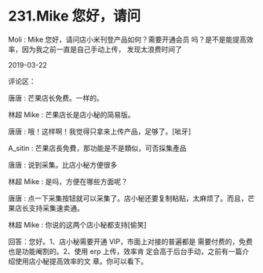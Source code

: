 # 231.Mike 您好，请问

Moli : Mike 您好，请问店小米刊登产品如何？需要开通会员 吗？是不是能提高效率，因为我之前一直是自己手动上传， 发现太浪费时间了

2019-03-22

评论区：

唐唐 : 芒果店长免费。一样的。

林超 Mike : 芒果店长是店小秘的简易版。

唐唐 : 哦！这样啊！我觉得只拿来上传产品，足够了。[呲牙]

A_sitin : 芒果店長免費，那功能是不是類似，可否採集產品

唐唐 : 说到采集。比店小秘方便很多

林超 Mike : 是吗，方便在哪些方面呢？

唐唐 : 点一下采集按钮就可以采集了。店小秘还要复制粘贴，太麻烦了。而且，芒果店长支持采集速卖通。

林超 Mike : 你说的这两个店小秘都支持[偷笑]

回答：您好。1、店小秘需要开通 VIP，市面上对接的普遍都是 需要付费的，免费也是功能阉割的。2、使用 erp 上传，效率肯 定会高于后台手动，之前有一篇介绍使用店小秘提高效率的文 章。你可以看下。